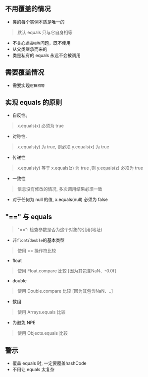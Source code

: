 ## 不用覆盖的情况
- 类的每个实例本质是唯一的
> 默认 equals 只与它自身相等
- 不关心`逻辑相等`问题，既不使用
- 从父类继承而来的
- 类是私有的 equals 永远不会被调用

## 需要覆盖情况
- 需要实现`逻辑相等`

## 实现 equals 的原则
- 自反性。 
> x.equals(x) 必须为 true
- 对称性.
> x.equals(y) 为 true, 则必须 y.equals(x) 为 true
- 传递性
> x.equals(y) 等于 x.equals(z) 为 true ,则 y.equals(z) 必须为 true
- 一致性
> 信息没有修改的情况, 多次调用结果必须一致
- 对于任何为 null 的值, x.equals(null) 必须为 false

## "==" 与 equals
> "==": 检查参数是否为这个对象的引用(地址)

- 非`float`/`double`的基本类型
> 使用 == 操作符比较
- float
> 使用 Float.compare 比较  [因为其包含NaN、-0.0f]
- double
> 使用 Double.compare 比较 [因为其包含NaN、..]
- 数组
> 使用 Arrays.equals 比较
- 为避免 NPE
> 使用 Objects.equals 比较

## 警示
- 覆盖 equals 时, 一定要覆盖hashCode
- 不用让 equals 太复杂